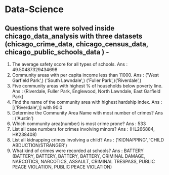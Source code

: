# Data-Science
## Questions that were solved inside chicago_data_analysis with three datasets (chicago_crime_data, chicago_census_data, chicago_public_schools_data ) - </br>
1. The average safety score for all types of schools. Ans : 49.50487329434698 </br>
2. Community areas with per capita income less than 11000. Ans : ('West Garfield Park',) ('South Lawndale',) ('Fuller Park',)('Riverdale',)</br>
3. Five community areas with highest % of households below poverty line. Ans : (Riverdale, Fuller Park, Englewood, North Lawndale, 
East Garfield Park)</br>
4. Find the name of the community area with highest hardship index. Ans : [('Riverdale',)] with 90.0</br>
5.  Determine the Community Area Name with most number of crimes? Ans : ('Austin') </br>
6.  Which community area(number) is most crime prone? Ans : 533 </br>
7.  List all case numbers for crimes involving minors? Ans : (HL266884, HK238408) </br>
8.  List all kidnapping crimes involving a child? Ans : ('KIDNAPPING', 'CHILD ABDUCTION/STRANGER') </br>
9.  What kind of crimes were recorded at schools? Ans : BATTERY
(BATTERY,
BATTERY,
BATTERY,
BATTERY,
CRIMINAL DAMAGE,
NARCOTICS,
NARCOTICS,
ASSAULT,
CRIMINAL TRESPASS,
PUBLIC PEACE VIOLATION,
PUBLIC PEACE VIOLATION) </br>
